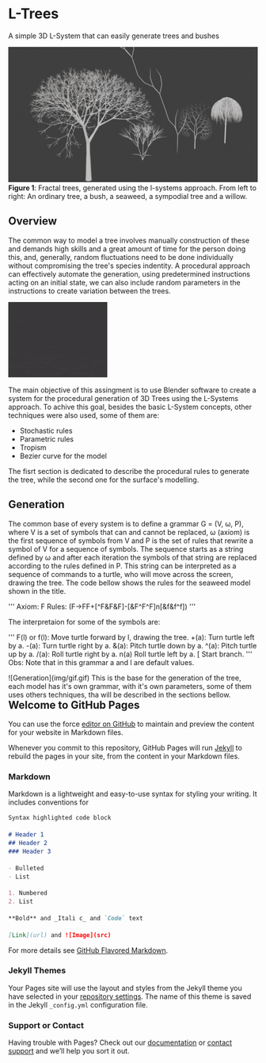 # L-Trees
A simple 3D L-System that can easily generate trees and bushes

![Overview](img/ovw.png)
**Figure 1**: Fractal trees, generated using the l-systems approach. From left to right: An ordinary tree, a bush, a seaweed, a sympodial tree and a willow.

## Overview

The common way to model a tree involves manually construction of these and demands high skills and a great amount of time for the person doing this, and, generally, random fluctuations need to be done individually without compromising the tree's species indentity.
A procedural approach can effectively automate the generation, using predetermined instructions acting on an initial state, we can also include random parameters in the instructions to create variation between the trees.

![](img/gif.gif)

The main objective of this assingment is to use Blender software to create a system for the procedural generation of 3D Trees using the L-Systems approach. To achive this goal, besides the basic L-System concepts, other techniques were also used, some of them are:

* Stochastic rules
* Parametric rules
* Tropism
* Bezier curve for the model

The fisrt section is dedicated to describe the procedural rules to generate the tree, while the second one for the surface's modelling.

## Generation

The common base of every system is to define a grammar G = (V, ω, P), where V is a set of symbols that can and cannot be replaced, ω (axiom) is the first sequence of symbols from V and P is the set of rules that rewrite a symbol of V for a sequence of symbols. The sequence starts as a string defined by ω and after each iteration the symbols of that string are replaced according to the rules defined in P.
This string can be interpreted as a sequence of commands to a turtle, who will move across the screen, drawing the tree. The code bellow shows the rules for the seaweed model shown in the title.

'''
Axiom: F
Rules: (F->FF+[^F&F&F]-[&F^F^F]n[&f&f^f]) 
''' 

The interpretaion for some of the symbols are:

'''
F(l) or f(l):	 Move turtle forward by l, drawing the tree.
+(a):		 Turn turtle left by a.
-(a):		 Turn turtle right by a.
&(a):		 Pitch turtle down by a.
^(a):		 Pitch turtle up by a.
/(a):		 Roll turtle right by a.
n(a)		 Roll turtle left by a.
[ 		 Start branch.
'''
Obs: Note that in this grammar a and l are default values.


<div style="float: right">
    ![Generation](img/gif.gif)
This is the base for the generation of the tree, each model has it's own grammar, with it's own parameters, some of them uses others techniques, tha will be described in the sections bellow.
</div>





## Welcome to GitHub Pages

You can use the force [editor on GitHub](https://github.com/antoniospg/S3D-ASSINGMENT/edit/gh-pages/README.md) to maintain and preview the content for your website in Markdown files.

Whenever you commit to this repository, GitHub Pages will run [Jekyll](https://jekyllrb.com/) to rebuild the pages in your site, from the content in your Markdown files.

### Markdown

Markdown is a lightweight and easy-to-use syntax for styling your writing. It includes conventions for

```markdown
Syntax highlighted code block

# Header 1
## Header 2
### Header 3

- Bulleted
- List

1. Numbered
2. List

**Bold** and _Itali c_ and `Code` text

[Link](url) and ![Image](src)
```

For more details see [GitHub Flavored Markdown](https://guides.github.com/features/mastering-markdown/).

### Jekyll Themes

Your Pages site will use the layout and styles from the Jekyll theme you have selected in your [repository settings](https://github.com/antoniospg/S3D-ASSINGMENT/settings). The name of this theme is saved in the Jekyll `_config.yml` configuration file.

### Support or Contact

Having trouble with Pages? Check out our [documentation](https://help.github.com/categories/github-pages-basics/) or [contact support](https://github.com/contact) and we’ll help you sort it out.
